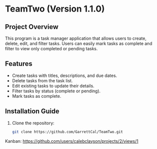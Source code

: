 # TeamTwo (Version 1.1.0)

## Project Overview
This program is a task manager application that allows users to create, delete, edit, and filter tasks. Users can easily mark tasks as complete and filter to view only completed or pending tasks.

## Features
- Create tasks with titles, descriptions, and due dates.
- Delete tasks from the task list.
- Edit existing tasks to update their details.
- Filter tasks by status (complete or pending).
- Mark tasks as complete.

## Installation Guide
1. Clone the repository:
   ```bash
   git clone https://github.com/GarrettCal/TeamTwo.git


Kanban: https://github.com/users/calebclayson/projects/2/views/1

